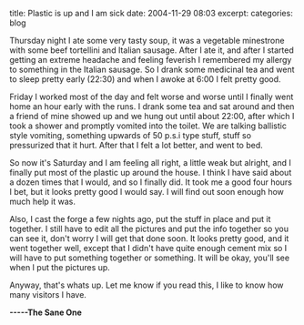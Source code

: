 title: Plastic is up and I am sick
date: 2004-11-29 08:03
excerpt: 
categories: blog

Thursday night I ate some very tasty soup, it was a vegetable minestrone with some beef tortellini and Italian sausage. After I ate it, and after I started getting an extreme headache and feeling feverish I remembered my allergy to something in the Italian sausage. So I drank some medicinal tea and went to sleep pretty early (22:30) and when I awoke at 6:00 I felt pretty good.

Friday I worked most of the day and felt worse and worse until I finally went home an hour early with the runs. I drank some tea and sat around and then a friend of mine showed up and we hung out until about 22:00, after which I took a shower and promptly vomited into the toilet. We are talking ballistic style vomiting, something upwards of 50 p.s.i type stuff, stuff so pressurized that it hurt. After that I felt a lot better, and went to bed.

So now it's Saturday and I am feeling all right, a little weak but alright, and I finally put most of the plastic up around the house. I think I have said about a dozen times that I would, and so I finally did. It took me a good four hours I bet, but it looks pretty good I would say. I will find out soon enough how much help it was.

Also, I cast the forge a few nights ago, put the stuff in place and put it together. I still have to edit all the pictures and put the info together so you can see it, don't worry I will get that done soon. It looks pretty good, and it went together well, except that I didn't have quite enough cement mix so I will have to put something together or something. It will be okay, you'll see when I put the pictures up.

Anyway, that's whats up. Let me know if you read this, I like to know how many visitors I have.

**-----The Sane One**